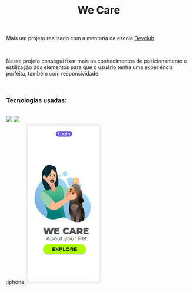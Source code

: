 <h1 align="center">We Care</h1>
<br>
<p>Mais um projeto realizado com a mentoria da escola <a href="https://rodolfomori.com.br/devclub">Devclub</a></p>
<br>
<p>Nesse projeto consegui fixar mais os conhecimentos de posicionamento e estilização dos elementos para que o usuário tenha uma experiência perfeita, também com responsividade</p>
<br>
<h3>Tecnologias usadas:</h3>
<br>
<img src="https://img.shields.io/badge/CSS3-1572B6?style=for-the-badge&logo=css3&logoColor=white">
<img src="https://img.shields.io/badge/HTML5-E34F26?style=for-the-badge&logo=html5&logoColor=white">
<br>
:iphone:<img src="https://github.com/Rafaelpidias/We-care-project/blob/master/Resp%20We%20Care.PNG?raw=true">




